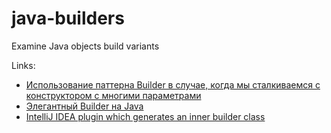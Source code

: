 # java-builders
Examine Java objects build variants

Links:
* [Использование паттерна Builder в случае, когда мы сталкиваемся с конструктором с многими параметрами](http://habrahabr.ru/post/86252/)
* [Элегантный Builder на Java](http://habrahabr.ru/post/244521/)
* [IntelliJ IDEA plugin which generates an inner builder class](https://github.com/analytically/innerbuilder)
